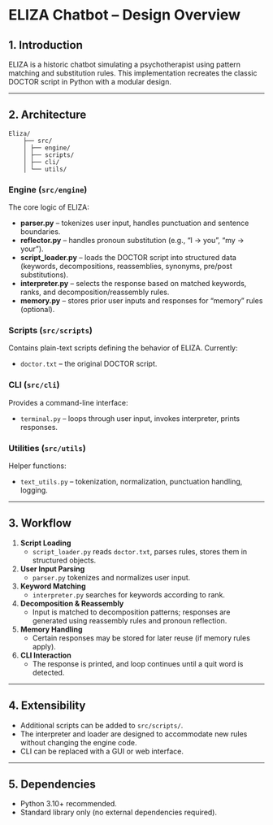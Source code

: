 # ELIZA Chatbot – Design Overview

## 1. Introduction

ELIZA is a historic chatbot simulating a psychotherapist using pattern matching and substitution rules. This implementation recreates the classic DOCTOR script in Python with a modular design.

---

## 2. Architecture

```text
Eliza/
    ├── src/
    │ ├── engine/
    │ ├── scripts/
    │ ├── cli/
    │ └── utils/
```

### Engine (`src/engine`)

The core logic of ELIZA:

- **parser.py** – tokenizes user input, handles punctuation and sentence boundaries.
- **reflector.py** – handles pronoun substitution (e.g., “I → you”, “my → your”).
- **script_loader.py** – loads the DOCTOR script into structured data (keywords, decompositions, reassemblies, synonyms, pre/post substitutions).
- **interpreter.py** – selects the response based on matched keywords, ranks, and decomposition/reassembly rules.
- **memory.py** – stores prior user inputs and responses for “memory” rules (optional).

### Scripts (`src/scripts`)

Contains plain-text scripts defining the behavior of ELIZA. Currently:

- `doctor.txt` – the original DOCTOR script.

### CLI (`src/cli`)

Provides a command-line interface:

- `terminal.py` – loops through user input, invokes interpreter, prints responses.

### Utilities (`src/utils`)

Helper functions:

- `text_utils.py` – tokenization, normalization, punctuation handling, logging.

---

## 3. Workflow

1. **Script Loading**
   - `script_loader.py` reads `doctor.txt`, parses rules, stores them in structured objects.
2. **User Input Parsing**
   - `parser.py` tokenizes and normalizes user input.
3. **Keyword Matching**
   - `interpreter.py` searches for keywords according to rank.
4. **Decomposition & Reassembly**
   - Input is matched to decomposition patterns; responses are generated using reassembly rules and pronoun reflection.
5. **Memory Handling**
   - Certain responses may be stored for later reuse (if memory rules apply).
6. **CLI Interaction**
   - The response is printed, and loop continues until a quit word is detected.

---

## 4. Extensibility

- Additional scripts can be added to `src/scripts/`.
- The interpreter and loader are designed to accommodate new rules without changing the engine code.
- CLI can be replaced with a GUI or web interface.

---

## 5. Dependencies

- Python 3.10+ recommended.
- Standard library only (no external dependencies required).
